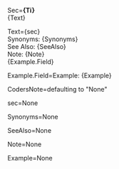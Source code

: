 Sec=<b>{Ti}</b><br>{Text}

Text={sec}<br>Synonyms: {Synonyms}<br>See Also: {SeeAlso}<br>Note: {Note}<br>{Example.Field}

Example.Field=Example: {Example}

CodersNote=defaulting to "None"

sec=None

Synonyms=None

SeeAlso=None

Note=None

Example=None